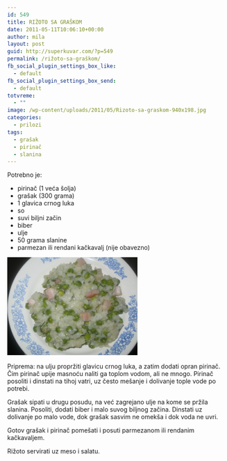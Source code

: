 ```yaml
---
id: 549
title: RIŽOTO SA GRAŠKOM
date: 2011-05-11T10:06:10+00:00
author: mila
layout: post
guid: http://superkuvar.com/?p=549
permalink: /rižoto-sa-graškom/
fb_social_plugin_settings_box_like:
  - default
fb_social_plugin_settings_box_send:
  - default
totvreme:
  - ""
image: /wp-content/uploads/2011/05/Rizoto-sa-graskom-940x198.jpg
categories:
  - prilozi
tags:
  - grašak
  - pirinač
  - slanina
---
```

Potrebno je:

  * pirinač (1 veća šolja)
  * grašak (300 grama)
  * 1 glavica crnog luka
  * so
  * suvi biljni začin
  * biber
  * ulje
  * 50 grama slanine
  * parmezan ili rendani kačkavalj (nije obavezno)

<img class="alignnone size-medium wp-image-5627" src="/wp-content/uploads/2011/05/Rizoto-sa-graskom-300x225.jpg" alt="Rizoto sa graskom" width="300" height="225" /> 

Priprema: na ulju propržiti glavicu crnog luka, a zatim dodati opran pirinač. Čim pirinač upije masnoću naliti ga toplom vodom, ali ne mnogo. Pirinač posoliti i dinstati na tihoj vatri, uz često mešanje i dolivanje tople vode po potrebi.

Grašak sipati u drugu posudu, na već zagrejano ulje na kome se pržila slanina. Posoliti, dodati biber i malo suvog biljnog začina. Dinstati uz dolivanje po malo vode, dok grašak sasvim ne omekša i dok voda ne uvri.

Gotov grašak i pirinač pomešati i posuti parmezanom ili rendanim kačkavaljem.

Rižoto servirati uz meso i salatu.